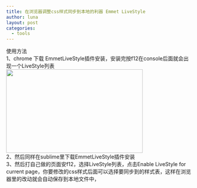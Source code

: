 ```yaml
---
title: 在浏览器调整css样式同步到本地的利器 Emmet LiveStyle
author: luna
layout: post
categories:
  - tools
---
```

使用方法  
1、chrome 下载 EmmetLiveStyle插件安装，安装完按f12在console后面就会出现一个LiveStyle列表  
<img src="http://cyanmeadow.com/wp-content/uploads/2013/12/1.png" alt="" title="1" width="369" height="226" class="aligncenter size-full wp-image-320" />  
2、然后同样在sublime里下载EmmetLiveStyle插件安装  
3、然后打自己做的页面安f12，选择LiveStyle列表，点击Enable LiveStyle for current page，你要修改的css样式后面可以选择要同步到的样式表，这样在浏览器里的改动就会自动保存到本地文件中，  
<img src="http://cyanmeadow.com/wp-content/uploads/2013/12/2.png" alt="" class="aligncenter size-full wp-image-320" />